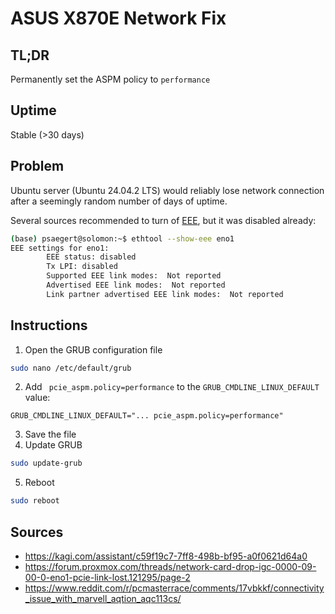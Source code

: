 # ASUS X870E Network Fix

## TL;DR
Permanently set the ASPM policy to `performance`

## Uptime
Stable (>30 days)

## Problem
Ubuntu server (Ubuntu 24.04.2 LTS) would reliably lose network connection after a seemingly random number of days of uptime.

Several sources recommended to turn of [EEE](https://en.wikipedia.org/wiki/Energy-Efficient_Ethernet), but it was disabled already:

```sh
(base) psaegert@solomon:~$ ethtool --show-eee eno1
EEE settings for eno1:
        EEE status: disabled
        Tx LPI: disabled
        Supported EEE link modes:  Not reported
        Advertised EEE link modes:  Not reported
        Link partner advertised EEE link modes:  Not reported
```

## Instructions
1. Open the GRUB configuration file 
```sh
sudo nano /etc/default/grub
```
2. Add ` pcie_aspm.policy=performance`  to the  `GRUB_CMDLINE_LINUX_DEFAULT` value:
```
GRUB_CMDLINE_LINUX_DEFAULT="... pcie_aspm.policy=performance"
```
3. Save the file
4. Update GRUB
```sh
sudo update-grub
```
5. Reboot
```sh
sudo reboot
```

## Sources
- https://kagi.com/assistant/c59f19c7-7ff8-498b-bf95-a0f0621d64a0
- https://forum.proxmox.com/threads/network-card-drop-igc-0000-09-00-0-eno1-pcie-link-lost.121295/page-2
- https://www.reddit.com/r/pcmasterrace/comments/17vbkkf/connectivity_issue_with_marvell_aqtion_aqc113cs/
